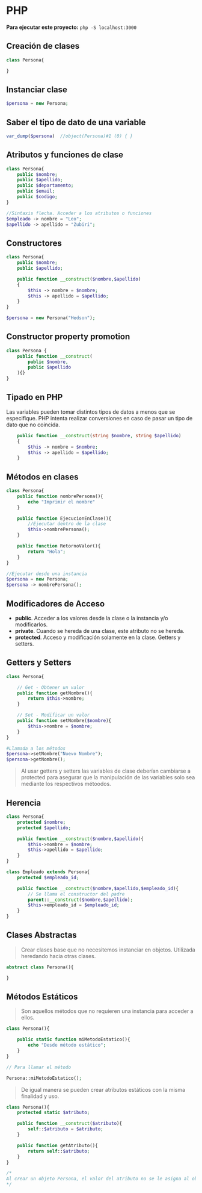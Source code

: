 # **PHP**

**Para ejecutar este proyecto:** ```php -S localhost:3000```

## Creación de clases
```php
class Persona{

}
```

## Instanciar clase
```php
$persona = new Persona;
```

## Saber el tipo de dato de una variable
```php
var_dump($persona)  //object(Persona)#1 (0) { } 
```

## Atributos y funciones de clase
```php
class Persona{
    public $nombre;
    public $apellido;
    public $departamento;
    public $email;
    public $codigo;
}

//Sintaxis flecha. Acceder a los atributos o funciones
$empleado -> nombre = "Leo";
$apellido -> apellido = "Zubiri";
```

## Constructores
```php
class Persona{
    public $nombre;
    public $apellido;

    public function __construct($nombre,$apellido)
    {
        $this -> nombre = $nombre;
        $this -> apellido = $apellido;
    }
}

$persona = new Persona("Hedson");
```

## Constructor property promotion
```php
class Persona {
    public function __construct(
        public $nombre,
        public $apellido
    ){}
}
```

## Tipado en PHP
Las variables pueden tomar distintos tipos de datos a menos que se especifique. PHP intenta realizar conversiones en caso de pasar un tipo de dato que no coincida.

```php
    public function __construct(string $nombre, string $apellido)
    {
        $this -> nombre = $nombre;
        $this -> apellido = $apellido;
    }
```

## Métodos en clases
```php
class Persona{
    public function nombrePersona(){
        echo "Imprimir el nombre"
    }

    public function EjecucionEnClase(){
        //Ejecutar dentro de la clase
        $this->nombrePersona();
    }

    public function RetornoValor(){
        return "Hola";
    }
}

//Ejecutar desde una instancia
$persona = new Persona;
$persona -> nombrePersona();

```

## Modificadores de Acceso
- **public**. Acceder a los valores desde la clase o la instancia y/o modificarlos.
- **private**. Cuando se hereda de una clase, este atributo no se hereda.
- **protected**. Acceso y modificación solamente en la clase. Getters y setters.

## Getters y Setters

```php
class Persona{

    // Get - Obtener un valor
    public function getNombre(){
        return $this->nombre;
    }

    // Set - Modificar un valor
    public function setNombre($nombre){
        $this->nombre = $nombre;
    }
}

#Llamada a los métodos
$persona->setNombre("Nuevo Nombre");
$persona->getNombre();
```
> Al usar getters y setters las variables de clase deberían cambiarse a protected para asegurar que la manipulación de las variables solo sea mediante los respectivos métoodos.

## Herencia
```php
class Persona{
    protected $nombre;
    protected $apellido;

    public function __construct($nombre,$apellido){
        $this->nombre = $nombre;
        $this->apellido = $apellido;
    }
}

class Empleado extends Persona{
    protected $empleado_id;

    public function __construct($nombre,$apellido,$empleado_id){
        // Se llama el constructor del padre
        parent::__construct($nombre,$apellido);
        $this->empleado_id = $empleado_id;
    }
}
```

## Clases Abstractas

> Crear clases base que no necesitemos instanciar en objetos. Utilizada heredando hacia otras clases.

```php
abstract class Persona(){

}
```

## Métodos Estáticos

> Son aquellos métodos que no requieren una instancia para acceder a ellos.

```php
class Persona(){

    public static function miMetodoEstatico(){
        echo "Desde método estático";
    }
}

// Para llamar el método

Persona::miMetodoEstatico();
```

> De igual manera se pueden crear atributos estáticos con la misma finalidad y uso.

```php
class Persona(){
    protected static $atributo;

    public function __construct($atributo){
        self::$atributo = $atributo;
    }

    public function getAtributo(){
        return self::$atributo;
    }
}

/*
Al crear un objeto Persona, el valor del atributo no se le asigna al objeto si no a la clase misma.
*/
```